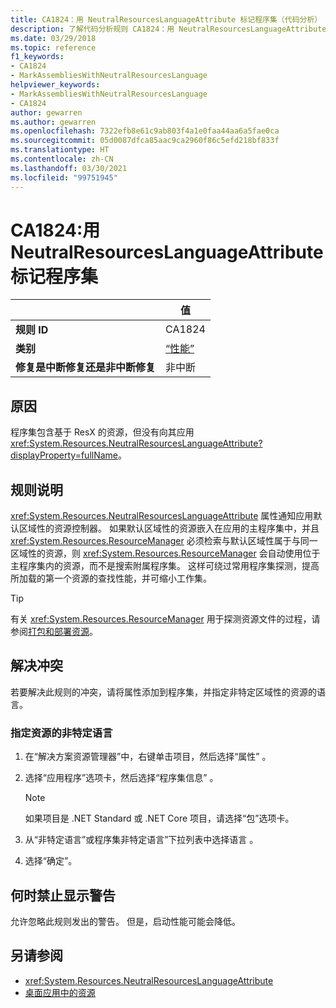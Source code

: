 ```yaml
---
title: CA1824：用 NeutralResourcesLanguageAttribute 标记程序集（代码分析）
description: 了解代码分析规则 CA1824：用 NeutralResourcesLanguageAttribute 标记程序集
ms.date: 03/29/2018
ms.topic: reference
f1_keywords:
- CA1824
- MarkAssembliesWithNeutralResourcesLanguage
helpviewer_keywords:
- MarkAssembliesWithNeutralResourcesLanguage
- CA1824
author: gewarren
ms.author: gewarren
ms.openlocfilehash: 7322efb8e61c9ab803f4a1e0faa44aa6a5fae0ca
ms.sourcegitcommit: 05d0087dfca85aac9ca2960f86c5efd218bf833f
ms.translationtype: HT
ms.contentlocale: zh-CN
ms.lasthandoff: 03/30/2021
ms.locfileid: "99751945"
---
```

# <a name="ca1824-mark-assemblies-with-neutralresourceslanguageattribute"></a>CA1824:用 NeutralResourcesLanguageAttribute 标记程序集

| | 值 |
|-|-|
| **规则 ID** |CA1824|
| **类别** |[“性能”](performance-warnings.md)|
| **修复是中断修复还是非中断修复** |非中断|

## <a name="cause"></a>原因

程序集包含基于 ResX 的资源，但没有向其应用 <xref:System.Resources.NeutralResourcesLanguageAttribute?displayProperty=fullName>。

## <a name="rule-description"></a>规则说明

<xref:System.Resources.NeutralResourcesLanguageAttribute> 属性通知应用默认区域性的资源控制器。 如果默认区域性的资源嵌入在应用的主程序集中，并且 <xref:System.Resources.ResourceManager> 必须检索与默认区域性属于与同一区域性的资源，则 <xref:System.Resources.ResourceManager> 会自动使用位于主程序集内的资源，而不是搜索附属程序集。 这样可绕过常用程序集探测，提高所加载的第一个资源的查找性能，并可缩小工作集。

> [!TIP]
> 有关 <xref:System.Resources.ResourceManager> 用于探测资源文件的过程，请参阅[打包和部署资源](../../../framework/resources/packaging-and-deploying-resources-in-desktop-apps.md)。

## <a name="fix-violations"></a>解决冲突

若要解决此规则的冲突，请将属性添加到程序集，并指定非特定区域性的资源的语言。

### <a name="to-specify-the-neutral-language-for-resources"></a>指定资源的非特定语言

1. 在“解决方案资源管理器”中，右键单击项目，然后选择“属性” 。

2. 选择“应用程序”选项卡，然后选择“程序集信息” 。

   > [!NOTE]
   > 如果项目是 .NET Standard 或 .NET Core 项目，请选择“包”选项卡。

3. 从“非特定语言”或程序集非特定语言”下拉列表中选择语言 。

4. 选择“确定”。

## <a name="when-to-suppress-warnings"></a>何时禁止显示警告

允许忽略此规则发出的警告。 但是，启动性能可能会降低。

## <a name="see-also"></a>另请参阅

- <xref:System.Resources.NeutralResourcesLanguageAttribute>
- [桌面应用中的资源](../../../framework/resources/index.md)
